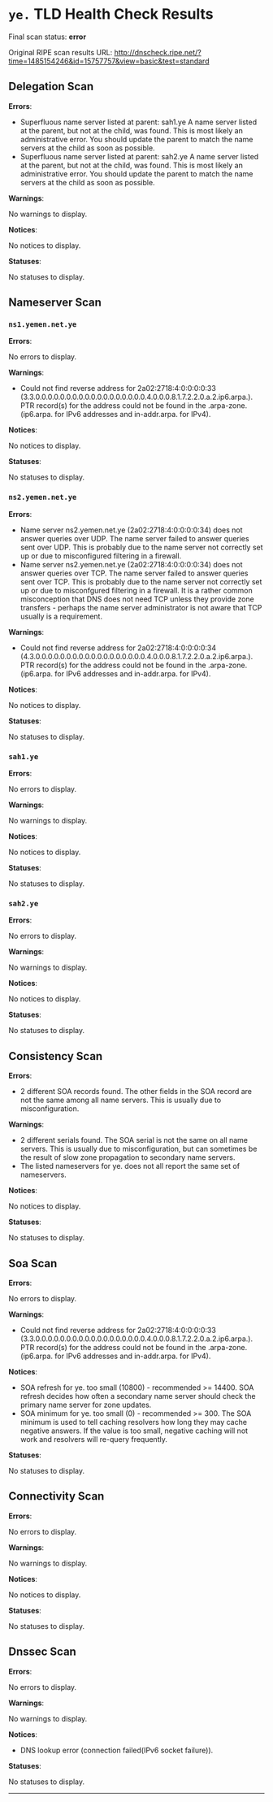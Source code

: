 # `ye.` TLD Health Check Results

Final scan status: **error** 

Original RIPE scan results URL: http://dnscheck.ripe.net/?time=1485154246&id=15757757&view=basic&test=standard

## Delegation Scan

**Errors**:

* Superfluous name server listed at parent: sah1.ye A name server listed at the parent, but not at the child, was found. This is most likely an administrative error. You should update the parent to match the name servers at the child as soon as possible.
* Superfluous name server listed at parent: sah2.ye A name server listed at the parent, but not at the child, was found. This is most likely an administrative error. You should update the parent to match the name servers at the child as soon as possible.

**Warnings**:

No warnings to display.

**Notices**:

No notices to display.

**Statuses**:

No statuses to display.

## Nameserver Scan

### `ns1.yemen.net.ye`

**Errors**:

No errors to display.

**Warnings**:

* Could not find reverse address for 2a02:2718:4:0:0:0:0:33 (3.3.0.0.0.0.0.0.0.0.0.0.0.0.0.0.0.0.0.0.4.0.0.0.8.1.7.2.2.0.a.2.ip6.arpa.). PTR record(s) for the address could not be found in the .arpa-zone. (ip6.arpa. for IPv6 addresses and in-addr.arpa. for IPv4).

**Notices**:

No notices to display.

**Statuses**:

No statuses to display.

### `ns2.yemen.net.ye`

**Errors**:

* Name server ns2.yemen.net.ye (2a02:2718:4:0:0:0:0:34) does not answer queries over UDP. The name server failed to answer queries sent over UDP.  This is probably due to the name server not correctly set up or due to misconfigured filtering in a firewall.
* Name server ns2.yemen.net.ye (2a02:2718:4:0:0:0:0:34) does not answer queries over TCP. The name server failed to answer queries sent over TCP.  This is probably due to the name server not correctly set up or due to misconfgured filtering in a firewall. It is a rather common misconception that DNS does not need TCP unless they provide zone transfers - perhaps the name server administrator is not aware that TCP usually is a requirement.

**Warnings**:

* Could not find reverse address for 2a02:2718:4:0:0:0:0:34 (4.3.0.0.0.0.0.0.0.0.0.0.0.0.0.0.0.0.0.0.4.0.0.0.8.1.7.2.2.0.a.2.ip6.arpa.). PTR record(s) for the address could not be found in the .arpa-zone. (ip6.arpa. for IPv6 addresses and in-addr.arpa. for IPv4).

**Notices**:

No notices to display.

**Statuses**:

No statuses to display.

### `sah1.ye`

**Errors**:

No errors to display.

**Warnings**:

No warnings to display.

**Notices**:

No notices to display.

**Statuses**:

No statuses to display.

### `sah2.ye`

**Errors**:

No errors to display.

**Warnings**:

No warnings to display.

**Notices**:

No notices to display.

**Statuses**:

No statuses to display.

## Consistency Scan

**Errors**:

* 2 different SOA records found. The other fields in the SOA record are not the same among all name servers. This is usually due to misconfiguration.

**Warnings**:

* 2 different serials found. The SOA serial is not the same on all name servers. This is usually due to misconfiguration, but can sometimes be the result of slow zone propagation to secondary name servers.
* The listed nameservers for ye. does not all report the same set of nameservers.

**Notices**:

No notices to display.

**Statuses**:

No statuses to display.

## Soa Scan

**Errors**:

No errors to display.

**Warnings**:

* Could not find reverse address for 2a02:2718:4:0:0:0:0:33 (3.3.0.0.0.0.0.0.0.0.0.0.0.0.0.0.0.0.0.0.4.0.0.0.8.1.7.2.2.0.a.2.ip6.arpa.). PTR record(s) for the address could not be found in the .arpa-zone. (ip6.arpa. for IPv6 addresses and in-addr.arpa. for IPv4).

**Notices**:

* SOA refresh for ye. too small (10800) - recommended >= 14400. SOA refresh decides how often a secondary name server should check the primary name server for zone updates.
* SOA minimum for ye. too small (0) - recommended >= 300. The SOA minimum is used to tell caching resolvers how long they may cache negative answers. If the value is too small, negative caching will not work and resolvers will re-query frequently.

**Statuses**:

No statuses to display.

## Connectivity Scan

**Errors**:

No errors to display.

**Warnings**:

No warnings to display.

**Notices**:

No notices to display.

**Statuses**:

No statuses to display.

## Dnssec Scan

**Errors**:

No errors to display.

**Warnings**:

No warnings to display.

**Notices**:

* DNS lookup error (connection failed(IPv6 socket failure)).

**Statuses**:

No statuses to display.


---
